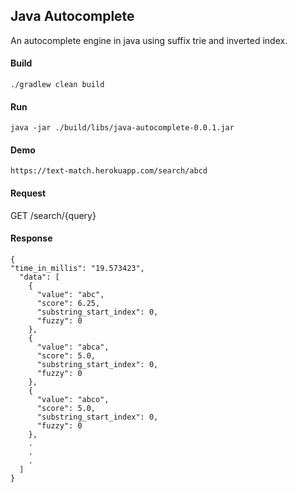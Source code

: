 ## Java Autocomplete
An autocomplete engine in java using suffix trie and inverted index.

#### Build

`./gradlew clean build`


#### Run

`java -jar ./build/libs/java-autocomplete-0.0.1.jar`


#### Demo
`https://text-match.herokuapp.com/search/abcd`

#### Request

GET /search/{query}

#### Response

```
{
"time_in_millis": "19.573423",
  "data": [
    {
      "value": "abc",
      "score": 6.25,
      "substring_start_index": 0,
      "fuzzy": 0
    },
    {
      "value": "abca",
      "score": 5.0,
      "substring_start_index": 0,
      "fuzzy": 0
    },
    {
      "value": "abco",
      "score": 5.0,
      "substring_start_index": 0,
      "fuzzy": 0
    },
	.
	.
	.
  ]
}
```
